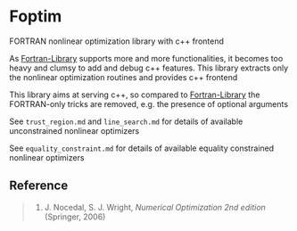 # Foptim
FORTRAN nonlinear optimization library with c++ frontend

As [Fortran-Library](https://github.com/YifanShenSZ/Fortran-Library) supports more and more functionalities, it becomes too heavy and clumsy to add and debug c++ features. This library extracts only the nonlinear optimization routines and provides c++ frontend

This library aims at serving c++, so compared to [Fortran-Library](https://github.com/YifanShenSZ/Fortran-Library) the FORTRAN-only tricks are removed, e.g. the presence of optional arguments

See `trust_region.md` and `line_search.md` for details of available unconstrained nonlinear optimizers

See `equality_constraint.md` for details of available equality constrained nonlinear optimizers

## Reference
> 1. J. Nocedal, S. J. Wright, *Numerical Optimization 2nd edition* (Springer, 2006)